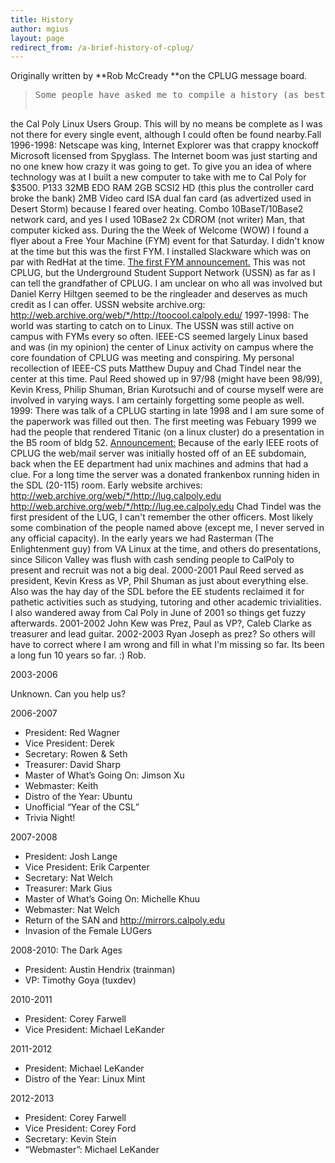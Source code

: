 ```yaml
---
title: History
author: mgius
layout: page
redirect_from: /a-brief-history-of-cplug/
---
```

Originally written by **Rob McCready **on the CPLUG message board.

> <pre>Some people have asked me to compile a history (as best I remember it) of
the Cal Poly Linux Users Group. This will by no means be complete as I was
not there for every single event, although I could often be found nearby.Fall 1996-1998:
Netscape was king, Internet Explorer was that crappy knockoff
Microsoft licensed from Spyglass. The Internet boom was just starting and
no one knew how crazy it was going to get. To give you an idea of where
technology was at I built a new computer to take with me to Cal Poly for
$3500.
P133
 	32MB EDO RAM
 	2GB SCSI2 HD (this plus the controller card broke the bank)
 	2MB Video card
 	ISA dual fan card (as advertized used in Desert Storm) because I
feared over heating.
 	Combo 10BaseT/10Base2 network card, and yes I used 10Base2
 	2x CDROM (not writer)
Man, that computer kicked ass. During the the Week of Welcome
(WOW) I found a flyer about a Free Your Machine (FYM) event for that
Saturday. I didn't know at the time but this was the first FYM. I
installed Slackware which was on par with RedHat at the time.
<a href="http://groups.google.com/group/slo.unix.linux/browse_frm/thread/2bc1e0213074f20f/3c8aa3155276d708?lnk=st&q=IEEE-CS+%22cal+poly%22&rnum=9&hl=en#3c8aa3155276d708" target="_blank">The first FYM announcement.</a>
This was not CPLUG, but the Underground Student Support Network
(USSN) as far as I can tell the grandfather of CPLUG. I am unclear on who
all was involved but Daniel Kerry Hiltgen seemed to be the ringleader and
deserves as much credit as I can offer.
USSN website archive.org:
<a href="http://web.archive.org/web/*/http://toocool.calpoly.edu/">http://web.archive.org/web/*/http://toocool.calpoly.edu/</a>
1997-1998:
The world was starting to catch on to Linux. The USSN was still
active on campus with FYMs every so often. IEEE-CS seemed largely Linux
based and was (in my opinion) the center of Linux activity on campus where
the core foundation of CPLUG was meeting and conspiring. My personal
recollection of IEEE-CS puts Matthew Dupuy and Chad Tindel near the
center at this time. Paul Reed showed up in 97/98 (might have been 98/99),
Kevin Kress, Philip Shuman, Brian Kurotsuchi and of course myself were are
involved in varying ways. I am certainly forgetting some people as well.
1999:
There was talk of a CPLUG starting in late 1998 and I am sure some
of the paperwork was filled out then. The first meeting was Febuary 1999
we had the people that rendered Titanic (on a linux cluster) do a
presentation in the B5 room of bldg 52.
<a href="http://groups.google.com/group/slo.unix.linux/browse_thread/thread/ff41b2eff63656b2/e808dca4d19f8b22?hl=en#e808dca4d19f8b22" target="_blank">Announcement:</a>
Because of the early IEEE roots of CPLUG the web/mail server was
initially hosted off of an EE subdomain, back when the EE department had
unix machines and admins that had a clue. For a long time the server was a
donated frankenbox running hiden in the SDL (20-115) room.
Early website archives:
<a href="http://web.archive.org/web/*/http://lug.calpoly.edu">http://web.archive.org/web/*/http://lug.calpoly.edu</a>
<a href="http://web.archive.org/web/*/http://lug.ee.calpoly.edu">http://web.archive.org/web/*/http://lug.ee.calpoly.edu</a>
Chad Tindel was the first president of the LUG, I can't remember the other
officers. Most likely some combination of the people named above (except
me, I never served in any official capacity).
In the early years we had Rasterman (The Enlightenment guy) from
VA Linux at the time, and others do presentations, since Silicon Valley
was flush with cash sending people to CalPoly to present and recruit was
not a big deal.
2000-2001
Paul Reed served as president, Kevin Kress as VP, Phil Shuman as
just about everything else. Also was the hay day of the SDL before the EE
students reclaimed it for pathetic activities such as studying, tutoring
and other academic trivialities.
I also wandered away from Cal Poly in June of 2001 so things get
fuzzy afterwards.
2001-2002
John Kew was Prez, Paul as VP?, Caleb Clarke as treasurer and lead
guitar.
2002-2003
Ryan Joseph as prez?
So others will have to correct where I am wrong and fill in what I'm
missing so far. Its been a long fun 10 years so far. :)
Rob.</pre>

2003-2006

Unknown. Can you help us?

2006-2007

*   President: Red Wagner
*   Vice President: Derek
*   Secretary: Rowen & Seth
*   Treasurer: David Sharp
*   Master of What&#8217;s Going On: Jimson Xu
*   Webmaster: Keith
*   Distro of the Year: Ubuntu
*   Unofficial &#8220;Year of the CSL&#8221;
*   Trivia Night!

2007-2008

*   President: Josh Lange
*   Vice President: Erik Carpenter
*   Secretary: Nat Welch
*   Treasurer: Mark Gius
*   Master of What&#8217;s Going On: Michelle Khuu
*   Webmaster: Nat Welch
*   Return of the SAN and http://mirrors.calpoly.edu
*   Invasion of the Female LUGers

2008-2010: The Dark Ages

*   President: Austin Hendrix (trainman)
*   VP: Timothy Goya (tuxdev)

2010-2011

*   President: Corey Farwell
*   Vice President: Michael LeKander

2011-2012

*   President: Michael LeKander
*   Distro of the Year: Linux Mint

2012-2013

*   President: Corey Farwell
*   Vice President: Corey Ford
*   Secretary: Kevin Stein
*   &#8220;Webmaster&#8221;: Michael LeKander